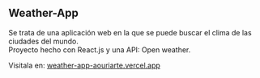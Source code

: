 ## Weather-App

Se trata de una aplicación web en la que se puede buscar el clima de las ciudades del mundo. <br/>
Proyecto hecho con React.js y una API: Open weather.

Visitala en: [weather-app-aouriarte.vercel.app](https://weather-app-aouriarte.vercel.app/)
